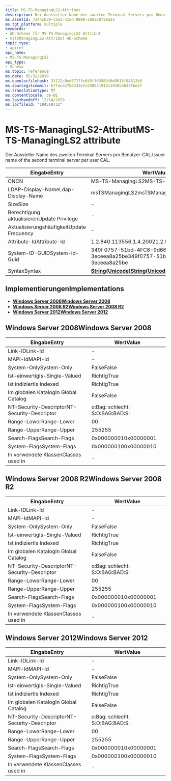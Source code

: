 ```yaml
---
title: MS-TS-ManagingLS2-Attribut
description: Der Aussteller Name des zweiten Terminal Servers pro Benutzer-CAL.
ms.assetid: 7a44cb39-c5a3-415d-8990-3e0368730a23
ms.tgt_platform: multiple
keywords:
- AD-Schema für MS-TS-ManagingLS2-Attribut
- msTSManagingLS2-Attribut AD-Schema
topic_type:
- apiref
api_name:
- MS-TS-ManagingLS2
api_type:
- Schema
ms.topic: reference
ms.date: 05/31/2018
ms.openlocfilehash: 31122c8ed57173c645ff63583f6d5615f84812b5
ms.sourcegitcommit: b77ace27b0432e7cd3863191b11926be032fbe2f
ms.translationtype: MT
ms.contentlocale: de-DE
ms.lasthandoff: 12/14/2020
ms.locfileid: "104519732"
---
```

# <a name="ms-ts-managingls2-attribute"></a><span data-ttu-id="43005-105">MS-TS-ManagingLS2-Attribut</span><span class="sxs-lookup"><span data-stu-id="43005-105">MS-TS-ManagingLS2 attribute</span></span>

<span data-ttu-id="43005-106">Der Aussteller Name des zweiten Terminal Servers pro Benutzer-CAL.</span><span class="sxs-lookup"><span data-stu-id="43005-106">Issuer name of the second terminal server per user CAL.</span></span>



| <span data-ttu-id="43005-107">Eingabe</span><span class="sxs-lookup"><span data-stu-id="43005-107">Entry</span></span> | <span data-ttu-id="43005-108">Wert</span><span class="sxs-lookup"><span data-stu-id="43005-108">Value</span></span> |
|-------------------|---------------------------------------------|
| <span data-ttu-id="43005-109">CN</span><span class="sxs-lookup"><span data-stu-id="43005-109">CN</span></span>                | <span data-ttu-id="43005-110">MS-TS-ManagingLS2</span><span class="sxs-lookup"><span data-stu-id="43005-110">MS-TS-ManagingLS2</span></span>                           |
| <span data-ttu-id="43005-111">LDAP-Display-Name</span><span class="sxs-lookup"><span data-stu-id="43005-111">Ldap-Display-Name</span></span> | <span data-ttu-id="43005-112">msTSManagingLS2</span><span class="sxs-lookup"><span data-stu-id="43005-112">msTSManagingLS2</span></span>                             |
| <span data-ttu-id="43005-113">Size</span><span class="sxs-lookup"><span data-stu-id="43005-113">Size</span></span>              | \-                                          |
| <span data-ttu-id="43005-114">Berechtigung aktualisieren</span><span class="sxs-lookup"><span data-stu-id="43005-114">Update Privilege</span></span>  | \-                                          |
| <span data-ttu-id="43005-115">Aktualisierungshäufigkeit</span><span class="sxs-lookup"><span data-stu-id="43005-115">Update Frequency</span></span>  | \-                                          |
| <span data-ttu-id="43005-116">Attribute-Id</span><span class="sxs-lookup"><span data-stu-id="43005-116">Attribute-Id</span></span>      | <span data-ttu-id="43005-117">1.2.840.113556.1.4.2002</span><span class="sxs-lookup"><span data-stu-id="43005-117">1.2.840.113556.1.4.2002</span></span>                     |
| <span data-ttu-id="43005-118">System-ID-GUID</span><span class="sxs-lookup"><span data-stu-id="43005-118">System-Id-Guid</span></span>    | <span data-ttu-id="43005-119">349f 0757-51bd-4FC8-9d66-3eceea8a25be</span><span class="sxs-lookup"><span data-stu-id="43005-119">349f0757-51bd-4fc8-9d66-3eceea8a25be</span></span>        |
| <span data-ttu-id="43005-120">Syntax</span><span class="sxs-lookup"><span data-stu-id="43005-120">Syntax</span></span>            | [<span data-ttu-id="43005-121">**String(Unicode)**</span><span class="sxs-lookup"><span data-stu-id="43005-121">**String(Unicode)**</span></span>](s-string-unicode.md) |



## <a name="implementations"></a><span data-ttu-id="43005-122">Implementierungen</span><span class="sxs-lookup"><span data-stu-id="43005-122">Implementations</span></span>

-   [<span data-ttu-id="43005-123">**Windows Server 2008**</span><span class="sxs-lookup"><span data-stu-id="43005-123">**Windows Server 2008**</span></span>](#windows-server-2008)
-   [<span data-ttu-id="43005-124">**Windows Server 2008 R2**</span><span class="sxs-lookup"><span data-stu-id="43005-124">**Windows Server 2008 R2**</span></span>](#windows-server-2008-r2)
-   [<span data-ttu-id="43005-125">**Windows Server 2012**</span><span class="sxs-lookup"><span data-stu-id="43005-125">**Windows Server 2012**</span></span>](#windows-server-2012)

## <a name="windows-server-2008"></a><span data-ttu-id="43005-126">Windows Server 2008</span><span class="sxs-lookup"><span data-stu-id="43005-126">Windows Server 2008</span></span>



| <span data-ttu-id="43005-127">Eingabe</span><span class="sxs-lookup"><span data-stu-id="43005-127">Entry</span></span> | <span data-ttu-id="43005-128">Wert</span><span class="sxs-lookup"><span data-stu-id="43005-128">Value</span></span> |
|------------------------|--------------|
| <span data-ttu-id="43005-129">Link-ID</span><span class="sxs-lookup"><span data-stu-id="43005-129">Link-Id</span></span>                | \-           |
| <span data-ttu-id="43005-130">MAPI-Id</span><span class="sxs-lookup"><span data-stu-id="43005-130">MAPI-Id</span></span>                | \-           |
| <span data-ttu-id="43005-131">System-Only</span><span class="sxs-lookup"><span data-stu-id="43005-131">System-Only</span></span>            | <span data-ttu-id="43005-132">False</span><span class="sxs-lookup"><span data-stu-id="43005-132">False</span></span>        |
| <span data-ttu-id="43005-133">Ist-einwertig</span><span class="sxs-lookup"><span data-stu-id="43005-133">Is-Single-Valued</span></span>       | <span data-ttu-id="43005-134">Richtig</span><span class="sxs-lookup"><span data-stu-id="43005-134">True</span></span>         |
| <span data-ttu-id="43005-135">Ist indiziert</span><span class="sxs-lookup"><span data-stu-id="43005-135">Is Indexed</span></span>             | <span data-ttu-id="43005-136">Richtig</span><span class="sxs-lookup"><span data-stu-id="43005-136">True</span></span>         |
| <span data-ttu-id="43005-137">Im globalen Katalog</span><span class="sxs-lookup"><span data-stu-id="43005-137">In Global Catalog</span></span>      | <span data-ttu-id="43005-138">False</span><span class="sxs-lookup"><span data-stu-id="43005-138">False</span></span>        |
| <span data-ttu-id="43005-139">NT-Security-Descriptor</span><span class="sxs-lookup"><span data-stu-id="43005-139">NT-Security-Descriptor</span></span> | <span data-ttu-id="43005-140">o:Bag: schlecht: S:</span><span class="sxs-lookup"><span data-stu-id="43005-140">O:BAG:BAD:S:</span></span> |
| <span data-ttu-id="43005-141">Range-Lower</span><span class="sxs-lookup"><span data-stu-id="43005-141">Range-Lower</span></span>            | <span data-ttu-id="43005-142">0</span><span class="sxs-lookup"><span data-stu-id="43005-142">0</span></span>            |
| <span data-ttu-id="43005-143">Range-Upper</span><span class="sxs-lookup"><span data-stu-id="43005-143">Range-Upper</span></span>            | <span data-ttu-id="43005-144">255</span><span class="sxs-lookup"><span data-stu-id="43005-144">255</span></span>          |
| <span data-ttu-id="43005-145">Search-Flags</span><span class="sxs-lookup"><span data-stu-id="43005-145">Search-Flags</span></span>           | <span data-ttu-id="43005-146">0x00000001</span><span class="sxs-lookup"><span data-stu-id="43005-146">0x00000001</span></span>   |
| <span data-ttu-id="43005-147">System-Flags</span><span class="sxs-lookup"><span data-stu-id="43005-147">System-Flags</span></span>           | <span data-ttu-id="43005-148">0x00000010</span><span class="sxs-lookup"><span data-stu-id="43005-148">0x00000010</span></span>   |
| <span data-ttu-id="43005-149">In verwendete Klassen</span><span class="sxs-lookup"><span data-stu-id="43005-149">Classes used in</span></span>        | \-           |



## <a name="windows-server-2008-r2"></a><span data-ttu-id="43005-150">Windows Server 2008 R2</span><span class="sxs-lookup"><span data-stu-id="43005-150">Windows Server 2008 R2</span></span>



| <span data-ttu-id="43005-151">Eingabe</span><span class="sxs-lookup"><span data-stu-id="43005-151">Entry</span></span> | <span data-ttu-id="43005-152">Wert</span><span class="sxs-lookup"><span data-stu-id="43005-152">Value</span></span> |
|------------------------|--------------|
| <span data-ttu-id="43005-153">Link-ID</span><span class="sxs-lookup"><span data-stu-id="43005-153">Link-Id</span></span>                | \-           |
| <span data-ttu-id="43005-154">MAPI-Id</span><span class="sxs-lookup"><span data-stu-id="43005-154">MAPI-Id</span></span>                | \-           |
| <span data-ttu-id="43005-155">System-Only</span><span class="sxs-lookup"><span data-stu-id="43005-155">System-Only</span></span>            | <span data-ttu-id="43005-156">False</span><span class="sxs-lookup"><span data-stu-id="43005-156">False</span></span>        |
| <span data-ttu-id="43005-157">Ist-einwertig</span><span class="sxs-lookup"><span data-stu-id="43005-157">Is-Single-Valued</span></span>       | <span data-ttu-id="43005-158">Richtig</span><span class="sxs-lookup"><span data-stu-id="43005-158">True</span></span>         |
| <span data-ttu-id="43005-159">Ist indiziert</span><span class="sxs-lookup"><span data-stu-id="43005-159">Is Indexed</span></span>             | <span data-ttu-id="43005-160">Richtig</span><span class="sxs-lookup"><span data-stu-id="43005-160">True</span></span>         |
| <span data-ttu-id="43005-161">Im globalen Katalog</span><span class="sxs-lookup"><span data-stu-id="43005-161">In Global Catalog</span></span>      | <span data-ttu-id="43005-162">False</span><span class="sxs-lookup"><span data-stu-id="43005-162">False</span></span>        |
| <span data-ttu-id="43005-163">NT-Security-Descriptor</span><span class="sxs-lookup"><span data-stu-id="43005-163">NT-Security-Descriptor</span></span> | <span data-ttu-id="43005-164">o:Bag: schlecht: S:</span><span class="sxs-lookup"><span data-stu-id="43005-164">O:BAG:BAD:S:</span></span> |
| <span data-ttu-id="43005-165">Range-Lower</span><span class="sxs-lookup"><span data-stu-id="43005-165">Range-Lower</span></span>            | <span data-ttu-id="43005-166">0</span><span class="sxs-lookup"><span data-stu-id="43005-166">0</span></span>            |
| <span data-ttu-id="43005-167">Range-Upper</span><span class="sxs-lookup"><span data-stu-id="43005-167">Range-Upper</span></span>            | <span data-ttu-id="43005-168">255</span><span class="sxs-lookup"><span data-stu-id="43005-168">255</span></span>          |
| <span data-ttu-id="43005-169">Search-Flags</span><span class="sxs-lookup"><span data-stu-id="43005-169">Search-Flags</span></span>           | <span data-ttu-id="43005-170">0x00000001</span><span class="sxs-lookup"><span data-stu-id="43005-170">0x00000001</span></span>   |
| <span data-ttu-id="43005-171">System-Flags</span><span class="sxs-lookup"><span data-stu-id="43005-171">System-Flags</span></span>           | <span data-ttu-id="43005-172">0x00000010</span><span class="sxs-lookup"><span data-stu-id="43005-172">0x00000010</span></span>   |
| <span data-ttu-id="43005-173">In verwendete Klassen</span><span class="sxs-lookup"><span data-stu-id="43005-173">Classes used in</span></span>        | \-           |



## <a name="windows-server-2012"></a><span data-ttu-id="43005-174">Windows Server 2012</span><span class="sxs-lookup"><span data-stu-id="43005-174">Windows Server 2012</span></span>



| <span data-ttu-id="43005-175">Eingabe</span><span class="sxs-lookup"><span data-stu-id="43005-175">Entry</span></span> | <span data-ttu-id="43005-176">Wert</span><span class="sxs-lookup"><span data-stu-id="43005-176">Value</span></span> |
|------------------------|--------------|
| <span data-ttu-id="43005-177">Link-ID</span><span class="sxs-lookup"><span data-stu-id="43005-177">Link-Id</span></span>                | \-           |
| <span data-ttu-id="43005-178">MAPI-Id</span><span class="sxs-lookup"><span data-stu-id="43005-178">MAPI-Id</span></span>                | \-           |
| <span data-ttu-id="43005-179">System-Only</span><span class="sxs-lookup"><span data-stu-id="43005-179">System-Only</span></span>            | <span data-ttu-id="43005-180">False</span><span class="sxs-lookup"><span data-stu-id="43005-180">False</span></span>        |
| <span data-ttu-id="43005-181">Ist-einwertig</span><span class="sxs-lookup"><span data-stu-id="43005-181">Is-Single-Valued</span></span>       | <span data-ttu-id="43005-182">Richtig</span><span class="sxs-lookup"><span data-stu-id="43005-182">True</span></span>         |
| <span data-ttu-id="43005-183">Ist indiziert</span><span class="sxs-lookup"><span data-stu-id="43005-183">Is Indexed</span></span>             | <span data-ttu-id="43005-184">Richtig</span><span class="sxs-lookup"><span data-stu-id="43005-184">True</span></span>         |
| <span data-ttu-id="43005-185">Im globalen Katalog</span><span class="sxs-lookup"><span data-stu-id="43005-185">In Global Catalog</span></span>      | <span data-ttu-id="43005-186">False</span><span class="sxs-lookup"><span data-stu-id="43005-186">False</span></span>        |
| <span data-ttu-id="43005-187">NT-Security-Descriptor</span><span class="sxs-lookup"><span data-stu-id="43005-187">NT-Security-Descriptor</span></span> | <span data-ttu-id="43005-188">o:Bag: schlecht: S:</span><span class="sxs-lookup"><span data-stu-id="43005-188">O:BAG:BAD:S:</span></span> |
| <span data-ttu-id="43005-189">Range-Lower</span><span class="sxs-lookup"><span data-stu-id="43005-189">Range-Lower</span></span>            | <span data-ttu-id="43005-190">0</span><span class="sxs-lookup"><span data-stu-id="43005-190">0</span></span>            |
| <span data-ttu-id="43005-191">Range-Upper</span><span class="sxs-lookup"><span data-stu-id="43005-191">Range-Upper</span></span>            | <span data-ttu-id="43005-192">255</span><span class="sxs-lookup"><span data-stu-id="43005-192">255</span></span>          |
| <span data-ttu-id="43005-193">Search-Flags</span><span class="sxs-lookup"><span data-stu-id="43005-193">Search-Flags</span></span>           | <span data-ttu-id="43005-194">0x00000001</span><span class="sxs-lookup"><span data-stu-id="43005-194">0x00000001</span></span>   |
| <span data-ttu-id="43005-195">System-Flags</span><span class="sxs-lookup"><span data-stu-id="43005-195">System-Flags</span></span>           | <span data-ttu-id="43005-196">0x00000010</span><span class="sxs-lookup"><span data-stu-id="43005-196">0x00000010</span></span>   |
| <span data-ttu-id="43005-197">In verwendete Klassen</span><span class="sxs-lookup"><span data-stu-id="43005-197">Classes used in</span></span>        | \-           |



 

 




